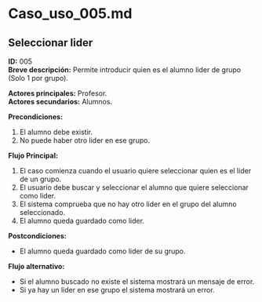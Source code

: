 # Caso_uso_005.md

## Seleccionar lider

**ID:** 005  
**Breve descripción:** Permite introducir quien es el alumno lider de grupo (Solo 1 por grupo).

**Actores principales:** Profesor.  
**Actores secundarios:** Alumnos.

**Precondiciones:**

1. El alumno debe existir.
2. No puede haber otro lider en ese grupo.

**Flujo Principal:**

1. El caso comienza cuando el usuario quiere seleccionar quien es el lider de un grupo.
2. El usuario debe buscar y seleccionar el alumno que quiere seleccionar como lider.
3. El sistema comprueba que no hay otro lider en el grupo del alumno seleccionado.
4. El alumno queda guardado como lider.

**Postcondiciones:**

* El alumno queda guardado como lider de su grupo.

**Flujo alternativo:**

* Si el alumno buscado no existe el sistema mostrará un mensaje de error.
* Si ya hay un lider en ese grupo el sistema mostrará un error.